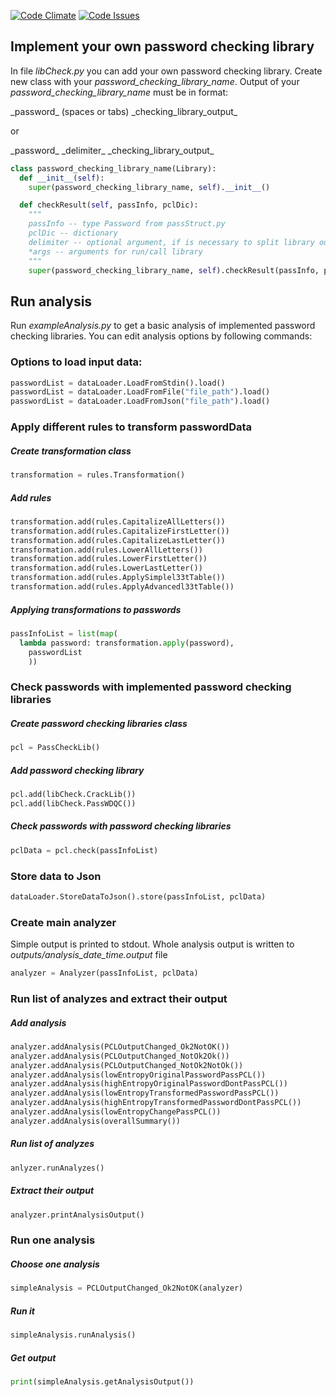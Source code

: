 [![Code Climate](https://codeclimate.com/github/redhat-qe-security/pcl-analyzer/badges/gpa.svg)](https://codeclimate.com/github/redhat-qe-security/pcl-analyzer)
[![Code Issues](https://www.quantifiedcode.com/api/v1/project/022267c755de4b6b89e09dd9378dfbb7/badge.svg)](https://www.quantifiedcode.com/app/project/022267c755de4b6b89e09dd9378dfbb7)


## Implement your own password checking library

In file *libCheck.py* you can add your own password checking library.
Create new class with your *password_checking_library_name*.
Output of your *password_checking_library_name* must be in format:

\_password\_ (spaces or tabs) \_checking_library_output\_

or

\_password\_ \_delimiter\_ \_checking_library_output\_

```python
class password_checking_library_name(Library):
  def __init__(self):
    super(password_checking_library_name, self).__init__()

  def checkResult(self, passInfo, pclDic):
    """
    passInfo -- type Password from passStruct.py
    pclDic -- dictionary
    delimiter -- optional argument, if is necessary to split library output
    *args -- arguments for run/call library
    """
    super(password_checking_library_name, self).checkResult(passInfo, pclDic, delimiter, *args)
```



## Run analysis

Run *exampleAnalysis.py* to get a basic analysis of implemented password checking libraries.
You can edit analysis options by following commands:

### Options to load input data:

```python
passwordList = dataLoader.LoadFromStdin().load()
passwordList = dataLoader.LoadFromFile("file_path").load()
passwordList = dataLoader.LoadFromJson("file_path").load()
```

### Apply different rules to transform passwordData
##### Create transformation class
```python
transformation = rules.Transformation()
```
##### Add rules
```python
transformation.add(rules.CapitalizeAllLetters())
transformation.add(rules.CapitalizeFirstLetter())
transformation.add(rules.CapitalizeLastLetter())
transformation.add(rules.LowerAllLetters())
transformation.add(rules.LowerFirstLetter())
transformation.add(rules.LowerLastLetter())
transformation.add(rules.ApplySimplel33tTable())
transformation.add(rules.ApplyAdvancedl33tTable())
```
##### Applying transformations to passwords
```python
passInfoList = list(map(
  lambda password: transformation.apply(password),
	passwordList
	))
```

### Check passwords with implemented password checking libraries
##### Create password checking libraries class
```python
pcl = PassCheckLib()
```
##### Add password checking library
```python
pcl.add(libCheck.CrackLib())
pcl.add(libCheck.PassWDQC())
```
##### Check passwords with password checking libraries
```python
pclData = pcl.check(passInfoList)
```

### Store data to Json
```python
dataLoader.StoreDataToJson().store(passInfoList, pclData)
```

### Create main analyzer
Simple output is printed to stdout. Whole analysis output is written to *outputs/analysis_date_time.output* file
```python
analyzer = Analyzer(passInfoList, pclData)
```
### Run list of analyzes and extract their output
##### Add analysis
```python
analyzer.addAnalysis(PCLOutputChanged_Ok2NotOK())
analyzer.addAnalysis(PCLOutputChanged_NotOk2Ok())
analyzer.addAnalysis(PCLOutputChanged_NotOk2NotOk())
analyzer.addAnalysis(lowEntropyOriginalPasswordPassPCL())
analyzer.addAnalysis(highEntropyOriginalPasswordDontPassPCL())
analyzer.addAnalysis(lowEntropyTransformedPasswordPassPCL())
analyzer.addAnalysis(highEntropyTransformedPasswordDontPassPCL())
analyzer.addAnalysis(lowEntropyChangePassPCL())
analyzer.addAnalysis(overallSummary())
```
##### Run list of analyzes
```python
anlyzer.runAnalyzes()
```
##### Extract their output
```python
analyzer.printAnalysisOutput()
```

### Run one analysis
##### Choose one analysis
```python
simpleAnalysis = PCLOutputChanged_Ok2NotOK(analyzer)
```
##### Run it
```python
simpleAnalysis.runAnalysis()
```
##### Get output
```python
print(simpleAnalysis.getAnalysisOutput())
```
